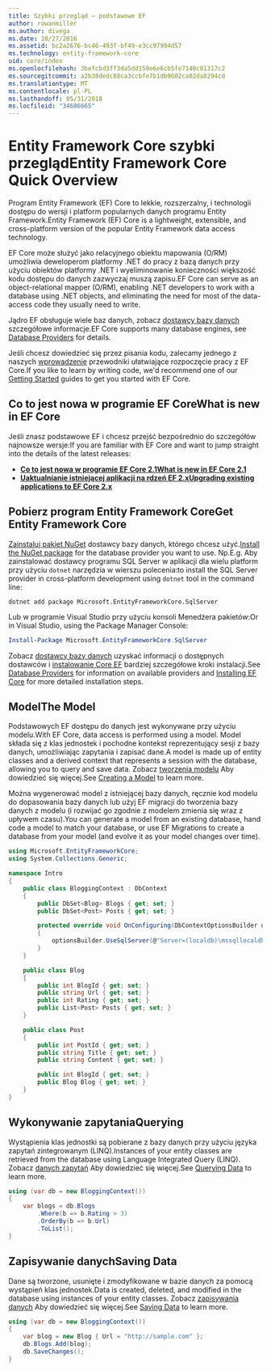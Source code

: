 ```yaml
---
title: Szybki przegląd — podstawowe EF
author: rowanmiller
ms.author: divega
ms.date: 10/27/2016
ms.assetid: bc2a2676-bc46-493f-bf49-e3cc97994d57
ms.technology: entity-framework-core
uid: core/index
ms.openlocfilehash: 3befcbd3ff3da5dd159e6e6cb5fe7140c81317c2
ms.sourcegitcommit: a2b38dedc88ca3ccbfe7b1db9602ca02da8294cd
ms.translationtype: MT
ms.contentlocale: pl-PL
ms.lasthandoff: 05/31/2018
ms.locfileid: "34686665"
---
```

# <a name="entity-framework-core-quick-overview"></a><span data-ttu-id="a0ac2-102">Entity Framework Core szybki przegląd</span><span class="sxs-lookup"><span data-stu-id="a0ac2-102">Entity Framework Core Quick Overview</span></span>

<span data-ttu-id="a0ac2-103">Program Entity Framework (EF) Core to lekkie, rozszerzalny, i technologii dostępu do wersji i platform popularnych danych programu Entity Framework.</span><span class="sxs-lookup"><span data-stu-id="a0ac2-103">Entity Framework (EF) Core is a lightweight, extensible, and cross-platform version of the popular Entity Framework data access technology.</span></span>

<span data-ttu-id="a0ac2-104">EF Core może służyć jako relacyjnego obiektu mapowania (O/RM) umożliwia deweloperom platformy .NET do pracy z bazą danych przy użyciu obiektów platformy .NET i wyeliminowanie konieczności większość kodu dostępu do danych zazwyczaj muszą zapisu.</span><span class="sxs-lookup"><span data-stu-id="a0ac2-104">EF Core can serve as an object-relational mapper (O/RM), enabling .NET developers to work with a database using .NET objects, and eliminating the need for most of the data-access code they usually need to write.</span></span> 

<span data-ttu-id="a0ac2-105">Jądro EF obsługuje wiele baz danych, zobacz [dostawcy bazy danych](providers/index.md) szczegółowe informacje.</span><span class="sxs-lookup"><span data-stu-id="a0ac2-105">EF Core supports many database engines, see [Database Providers](providers/index.md) for details.</span></span>

<span data-ttu-id="a0ac2-106">Jeśli chcesz dowiedzieć się przez pisania kodu, zalecamy jednego z naszych [wprowadzenie](get-started/index.md) przewodniki ułatwiające rozpoczęcie pracy z EF Core.</span><span class="sxs-lookup"><span data-stu-id="a0ac2-106">If you like to learn by writing code, we'd recommend one of our [Getting Started](get-started/index.md) guides to get you started with EF Core.</span></span>

## <a name="what-is-new-in-ef-core"></a><span data-ttu-id="a0ac2-107">Co to jest nowa w programie EF Core</span><span class="sxs-lookup"><span data-stu-id="a0ac2-107">What is new in EF Core</span></span>

<span data-ttu-id="a0ac2-108">Jeśli znasz podstawowe EF i chcesz przejść bezpośrednio do szczegółów najnowsze wersje:</span><span class="sxs-lookup"><span data-stu-id="a0ac2-108">If you are familiar with EF Core and want to jump straight into the details of the latest releases:</span></span>

- <span data-ttu-id="a0ac2-109">**[Co to jest nowa w programie EF Core 2.1](xref:core/what-is-new/ef-core-2.1)**</span><span class="sxs-lookup"><span data-stu-id="a0ac2-109">**[What is new in EF Core 2.1](xref:core/what-is-new/ef-core-2.1)**</span></span>
- <span data-ttu-id="a0ac2-110">**[Uaktualnianie istniejącej aplikacji na rdzeń EF 2.x](xref:core/miscellaneous/1x-2x-upgrade)**</span><span class="sxs-lookup"><span data-stu-id="a0ac2-110">**[Upgrading existing applications to EF Core 2.x](xref:core/miscellaneous/1x-2x-upgrade)**</span></span>


## <a name="get-entity-framework-core"></a><span data-ttu-id="a0ac2-111">Pobierz program Entity Framework Core</span><span class="sxs-lookup"><span data-stu-id="a0ac2-111">Get Entity Framework Core</span></span>

<span data-ttu-id="a0ac2-112">[Zainstaluj pakiet NuGet](https://docs.nuget.org/ndocs/quickstart/use-a-package) dostawcy bazy danych, którego chcesz użyć.</span><span class="sxs-lookup"><span data-stu-id="a0ac2-112">[Install the NuGet package](https://docs.nuget.org/ndocs/quickstart/use-a-package) for the database provider you want to use.</span></span> <span data-ttu-id="a0ac2-113">Np.</span><span class="sxs-lookup"><span data-stu-id="a0ac2-113">E.g.</span></span> <span data-ttu-id="a0ac2-114">Aby zainstalować dostawcy programu SQL Server w aplikacji dla wielu platform przy użyciu `dotnet` narzędzia w wierszu polecenia:</span><span class="sxs-lookup"><span data-stu-id="a0ac2-114">to install the SQL Server provider in cross-platform development using `dotnet` tool in the command line:</span></span>

``` Console
dotnet add package Microsoft.EntityFrameworkCore.SqlServer
```

<span data-ttu-id="a0ac2-115">Lub w programie Visual Studio przy użyciu konsoli Menedżera pakietów:</span><span class="sxs-lookup"><span data-stu-id="a0ac2-115">Or in Visual Studio, using the Package Manager Console:</span></span>

``` PowerShell
Install-Package Microsoft.EntityFrameworkCore.SqlServer
```
<span data-ttu-id="a0ac2-116">Zobacz [dostawcy bazy danych](providers/index.md) uzyskać informacji o dostępnych dostawców i [instalowanie Core EF](get-started/install/index.md) bardziej szczegółowe kroki instalacji.</span><span class="sxs-lookup"><span data-stu-id="a0ac2-116">See [Database Providers](providers/index.md) for information on available providers and [Installing EF Core](get-started/install/index.md) for more detailed installation steps.</span></span>

## <a name="the-model"></a><span data-ttu-id="a0ac2-117">Model</span><span class="sxs-lookup"><span data-stu-id="a0ac2-117">The Model</span></span>

<span data-ttu-id="a0ac2-118">Podstawowych EF dostępu do danych jest wykonywane przy użyciu modelu.</span><span class="sxs-lookup"><span data-stu-id="a0ac2-118">With EF Core, data access is performed using a model.</span></span> <span data-ttu-id="a0ac2-119">Model składa się z klas jednostek i pochodne kontekst reprezentujący sesji z bazy danych, umożliwiając zapytania i zapisać dane.</span><span class="sxs-lookup"><span data-stu-id="a0ac2-119">A model is made up of entity classes and a derived context that represents a session with the database, allowing you to query and save data.</span></span> <span data-ttu-id="a0ac2-120">Zobacz [tworzenia modelu](modeling/index.md) Aby dowiedzieć się więcej.</span><span class="sxs-lookup"><span data-stu-id="a0ac2-120">See [Creating a Model](modeling/index.md) to learn more.</span></span>

<span data-ttu-id="a0ac2-121">Można wygenerować model z istniejącej bazy danych, ręcznie kod modelu do dopasowania bazy danych lub użyj EF migracji do tworzenia bazy danych z modelu (i rozwijać go zgodnie z modelem zmienia się wraz z upływem czasu).</span><span class="sxs-lookup"><span data-stu-id="a0ac2-121">You can generate a model from an existing database, hand code a model to match your database, or use EF Migrations to create a database from your model (and evolve it as your model changes over time).</span></span>

``` csharp
using Microsoft.EntityFrameworkCore;
using System.Collections.Generic;

namespace Intro
{
    public class BloggingContext : DbContext
    {
        public DbSet<Blog> Blogs { get; set; }
        public DbSet<Post> Posts { get; set; }

        protected override void OnConfiguring(DbContextOptionsBuilder optionsBuilder)
        {
            optionsBuilder.UseSqlServer(@"Server=(localdb)\mssqllocaldb;Database=MyDatabase;Trusted_Connection=True;");
        }
    }

    public class Blog
    {
        public int BlogId { get; set; }
        public string Url { get; set; }
        public int Rating { get; set; }
        public List<Post> Posts { get; set; }
    }

    public class Post
    {
        public int PostId { get; set; }
        public string Title { get; set; }
        public string Content { get; set; }

        public int BlogId { get; set; }
        public Blog Blog { get; set; }
    }
}
```

## <a name="querying"></a><span data-ttu-id="a0ac2-122">Wykonywanie zapytania</span><span class="sxs-lookup"><span data-stu-id="a0ac2-122">Querying</span></span>

<span data-ttu-id="a0ac2-123">Wystąpienia klas jednostki są pobierane z bazy danych przy użyciu języka zapytań zintegrowanym (LINQ).</span><span class="sxs-lookup"><span data-stu-id="a0ac2-123">Instances of your entity classes are retrieved from the database using Language Integrated Query (LINQ).</span></span> <span data-ttu-id="a0ac2-124">Zobacz [danych zapytań](querying/index.md) Aby dowiedzieć się więcej.</span><span class="sxs-lookup"><span data-stu-id="a0ac2-124">See [Querying Data](querying/index.md) to learn more.</span></span>

``` csharp
using (var db = new BloggingContext())
{
    var blogs = db.Blogs
        .Where(b => b.Rating > 3)
        .OrderBy(b => b.Url)
        .ToList();
}
```

## <a name="saving-data"></a><span data-ttu-id="a0ac2-125">Zapisywanie danych</span><span class="sxs-lookup"><span data-stu-id="a0ac2-125">Saving Data</span></span>

<span data-ttu-id="a0ac2-126">Dane są tworzone, usunięte i zmodyfikowane w bazie danych za pomocą wystąpień klas jednostek.</span><span class="sxs-lookup"><span data-stu-id="a0ac2-126">Data is created, deleted, and modified in the database using instances of your entity classes.</span></span> <span data-ttu-id="a0ac2-127">Zobacz [zapisywania danych](saving/index.md) Aby dowiedzieć się więcej.</span><span class="sxs-lookup"><span data-stu-id="a0ac2-127">See [Saving Data](saving/index.md) to learn more.</span></span>

``` csharp
using (var db = new BloggingContext())
{
    var blog = new Blog { Url = "http://sample.com" };
    db.Blogs.Add(blog);
    db.SaveChanges();
}
```
